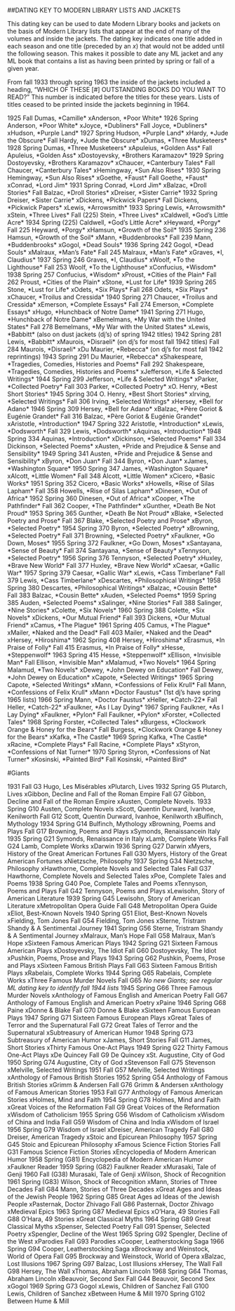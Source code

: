 ##DATING KEY TO MODERN LIBRARY LISTS AND JACKETS   

This dating key can be used to date Modern Library books and jackets on the basis of Modern Library lists that appear at the end of many of the volumes and inside the jackets. The dating key indicates one title added in each season and one title (preceded by an *x*) that would not be added until the following season. This makes it possible to date any ML jacket and any ML book that contains a list as having been printed by spring or fall of a given year.   

From fall 1933 through spring 1963 the inside of the jackets included a heading, “WHICH OF THESE \[#] OUTSTANDING BOOKS DO YOU WANT TO READ?” This number is indicated before the titles for these years. Lists of titles ceased to be printed inside the jackets beginning in 1964.

<table>
1925 Fall Dumas, *Camille* xAnderson, *Poor White*   1926 Spring Anderson, *Poor White* xJoyce, *Dubliners*     Fall Joyce, *Dubliners* xHudson, *Purple Land*   1927 Spring Hudson, *Purple Land* xHardy, *Jude the Obscure*       Fall Hardy, *Jude the Obscure* xDumas, *Three Musketeers*   1928 Spring Dumas, *Three Musketeers* xApuleius, *Golden Ass*       Fall Apuleius, *Golden Ass* xDostoyevsky, *Brothers Karamazov*   1929 Spring Dostoyevsky, *Brothers Karamazov* xChaucer, *Canterbury Tales*       Fall Chaucer, *Canterbury Tales* xHemingway, *Sun Also Rises*   1930 Spring Hemingway, *Sun Also Rises* xGoethe, *Faust*       Fall Goethe, *Faust* xConrad, *Lord Jim*   1931 Spring Conrad, *Lord Jim* xBalzac, *Droll Stories*       Fall Balzac, *Droll Stories* xDreiser, *Sister Carrie*   1932 Spring Dreiser, *Sister Carrie* xDickens, *Pickwick Papers*       Fall Dickens, *Pickwick Papers* xLewis, *Arrowsmith*   1933 Spring Lewis, *Arrowsmith* xStein, *Three Lives*       Fall (225) Stein, *Three Lives* xCaldwell, *God’s Little Acre*   1934 Spring (225) Caldwell, *God’s Little Acre* xHeyward, *Porgy*       Fall 225 Heyward, *Porgy* xHamsun, *Growth of the Soil*   1935 Spring 236 Hamsun, *Growth of the Soil* xMann, *Buddenbrooks*       Fall 239 Mann, *Buddenbrooks* xGogol, *Dead Souls*   1936 Spring 242 Gogol, *Dead Souls* xMalraux, *Man’s Fate*       Fall 245 Malraux, *Man’s Fate* xGraves, *I, Claudius*   1937 Spring 246 Graves, *I, Claudius* xWoolf, *To the Lighthouse*       Fall 253 Woolf, *To the Lighthouse* xConfucius, *Wisdom*   1938 Spring 257 Confucius, *Wisdom* xProust, *Cities of the Plain*       Fall 262 Proust, *Cities of the Plain* xStone, *Lust for Life*   1939 Spring 265 Stone, *Lust for Life* xOdets, *Six Plays*       Fall 268 Odets, *Six Plays* xChaucer, *Troilus and Cressida*   1940 Spring 271 Chaucer, *Troilus and Cressida* xEmerson, *Complete Essays*       Fall 274 Emerson, *Complete Essays* xHugo, *Hunchback of Notre Dame*   1941 Spring 271 Hugo, *Hunchback of Notre Dame* xBemelmans, *My War with the United States*       Fall 278 Bemelmans, *My War with the United States* xLewis, *Babbitt* (also on dust jackets (dj’s) of spring 1942 titles)   1942 Spring 281 Lewis, *Babbitt* xMaurois, *Disraeli* (on dj’s for most fall 1942 titles)       Fall 284 Maurois, *Disraeli* xDu Maurier, *Rebecca* (on dj’s for most fall 1942 reprintings)   1943 Spring 291 Du Maurier, *Rebecca* xShakespeare, *Tragedies, Comedies, Histories and Poems*       Fall 292 Shakespeare, *Tragedies, Comedies, Histories and Poems* xJefferson, *Life & Selected Writings*   1944 Spring 299 Jefferson, *Life & Selected Writings* xParker, *Collected Poetry*       Fall 303 Parker, *Collected Poetry* xO. Henry, *Best Short Stories*   1945 Spring 304 O. Henry, *Best Short Stories* xIrving, *Selected Writings*       Fall 306 Irving, *Selected Writings* xHersey, *Bell for Adano*   1946 Spring 309 Hersey, *Bell for Adano* xBalzac, *Père Goriot & Eugénie Grandet*       Fall 316 Balzac, *Père Goriot & Eugénie Grandet* xAristotle, *Introduction*   1947 Spring 322 Aristotle, *Introduction* xLewis, *Dodsworth*       Fall 329 Lewis, *Dodsworth* xAquinas, *Introduction*   1948 Spring 334 Aquinas, *Introduction* xDickinson, *Selected Poems*       Fall 334 Dickinson, *Selected Poems* xAusten, *Pride and Prejudice & Sense and Sensibility*   1949 Spring 341 Austen, *Pride and Prejudice & Sense and Sensibility* xByron, *Don Juan*       Fall 344 Byron, *Don Juan* xJames, *Washington Square*   1950 Spring 347 James, *Washington Square* xAlcott, *Little Women*       Fall 348 Alcott, *Little Women* xCicero, *Basic Works*   1951 Spring 352 Cicero, *Basic Works* xHowells, *Rise of Silas Lapham*       Fall 358 Howells, *Rise of Silas Lapham* xDinesen, *Out of Africa*   1952 Spring 360 Dinesen, *Out of Africa* xCooper, *The Pathfinder*       Fall 362 Cooper, *The Pathfinder* xGunther, *Death Be Not Proud*   1953 Spring 365 Gunther, *Death Be Not Proud* xBlake, *Selected Poetry and Prose*       Fall 367 Blake, *Selected Poetry and Prose* xByron, *Selected Poetry*   1954 Spring 370 Byron, *Selected Poetry* xBrowning, *Selected Poetry*       Fall 371 Browning, *Selected Poetry* xFaulkner, *Go Down, Moses*   1955 Spring 372 Faulkner, *Go Down, Moses* xSantayana, *Sense of Beauty*       Fall 374 Santayana, *Sense of Beauty* xTennyson, *Selected Poetry*   1956 Spring 376 Tennyson, *Selected Poetry* xHuxley, *Brave New World*       Fall 377 Huxley, *Brave New World* xCaesar, *Gallic War*   1957 Spring 379 Caesar, *Gallic War* xLewis, *Cass Timberlane*       Fall 379 Lewis, *Cass Timberlane* xDescartes, *Philosophical Writings*   1958 Spring 380 Descartes, *Philosophical Writings* xBalzac, *Cousin Bette*       Fall 383 Balzac, *Cousin Bette* xAuden, *Selected Poems*   1959 Spring 385 Auden, *Selected Poems* xSalinger, *Nine Stories*       Fall 388 Salinger, *Nine Stories* xColette, *Six Novels*   1960 Spring 388 Colette, *Six Novels* xDickens, *Our Mutual Friend*       Fall 393 Dickens, *Our Mutual Friend* xCamus, *The Plague*   1961 Spring 405 Camus, *The Plague* xMailer, *Naked and the Dead*       Fall 403 Mailer, *Naked and the Dead* xHersey, *Hiroshima*   1962 Spring 408 Hersey, *Hiroshima* xErasmus, *In Praise of Folly*       Fall 415 Erasmus, *In Praise of Folly* xHesse, *Steppenwolf*   1963 Spring 415 Hesse, *Steppenwolf* xEllison, *Invisible Man*       Fall Ellison, *Invisible Man* xMalamud, *Two Novels*   1964 Spring Malamud, *Two Novels* xDewey, *John Dewey on Education*       Fall Dewey, *John Dewey on Education* xCapote, *Selected Writings*   1965 Spring Capote, *Selected Writings* xMann, *Confessions of Felix Krull*       Fall Mann, *Confessions of Felix Krull* xMann *Doctor Faustus* (1st dj’s have spring 1965 lists)   1966 Spring Mann, *Doctor Faustus* xHeller, *Catch-22*       Fall Heller, *Catch-22* xFaulkner, *As I Lay Dying*   1967 Spring Faulkner, *As I Lay Dying* xFaulkner, *Pylon*       Fall Faulkner, *Pylon* xForster, *Collected Tales*   1968 Spring Forster, *Collected Tales* xBurgess, *Clockwork Orange & Honey for the Bears*       Fall Burgess, *Clockwork Orange & Honey for the Bears* xKafka, *The Castle*   1969 Spring Kafka, *The Castle* xRacine, *Complete Plays*       Fall Racine, *Complete Plays* xStyron, *Confessions of Nat Turner*   1970 Spring Styron, *Confessions of Nat Turner* xKosinski, *Painted Bird*       Fall Kosinski, *Painted Bird*    

#Giants   
 
 1931 Fall G3 Hugo, Les Misérables xPlutarch, Lives   1932 Spring G5 Plutarch, Lives xGibbon, Decline and Fall of the Roman Empire       Fall G7 Gibbon, Decline and Fall of the Roman Empire xAusten, Complete Novels.   1933 Spring G10 Austen, Complete Novels xScott, Quentin Durward, Ivanhoe, Kenilworth       Fall G12 Scott, Quentin Durward, Ivanhoe, Kenilworth xBulfinch, Mythology   1934 Spring G14 Bulfinch, Mythology xBrowning, Poems and Plays       Fall G17 Browning, Poems and Plays xSymonds, Renaissancein Italy   1935 Spring G21 Symonds, Renaissance in Italy xLamb, Complete Works       Fall G24 Lamb, Complete Works xDarwin   1936 Spring G27 Darwin xMyers, History of the Great American Fortunes       Fall G30 Myers, History of the Great American Fortunes xNietzsche, Philosophy   1937 Spring G34 Nietzsche, Philosophy xHawthorne, Complete Novels and Selected Tales       Fall G37 Hawthorne, Complete Novels and Selected Tales xPoe, Complete Tales and Poems   1938 Spring G40 Poe, Complete Tales and Poems xTennyson, Poems and Plays       Fall G42 Tennyson, Poems and Plays xLewisohn, Story of American Literature   1939 Spring G45 Lewisohn, Story of American Literature xMetropolitan Opera Guide       Fall G48 Metropolitan Opera Guide xEliot, Best-Known Novels   1940 Spring G51 Eliot, Best-Known Novels xFielding, Tom Jones       Fall G54 Fielding, Tom Jones xSterne, Tristram Shandy & A Sentimental Journey   1941 Spring G56 Sterne, Tristram Shandy & A Sentimental Journey xMalraux, Man’s Hope       Fall G58 Malraux, Man’s Hope xSixteen Famous American Plays   1942 Spring G21 Sixteen Famous American Plays xDostoyevsky, The Idiot       Fall G60 Dostoyevsky, The Idiot xPushkin, Poems, Prose and Plays   1943 Spring G62 Pushkin, Poems, Prose and Plays xSixteen Famous British Plays       Fall G63 Sixteen Famous British Plays xRabelais, Complete Works   1944 Spring G65 Rabelais, Complete Works xThree Famous Murder Novels       Fall G65 *No new Giants; see regular ML dating key to identify fall 1944 lists*   1945 Spring G66 Three Famous Murder Novels xAnthology of Famous English and American Poetry       Fall G67 Anthology of Famous English and American Poetry xPaine   1946 Spring G68 Paine xDonne & Blake       Fall G70 Donne & Blake xSixteen Famous European Plays   1947 Spring G71 Sixteen Famous European Plays xGreat Tales of Terror and the Supernatural       Fall G72 Great Tales of Terror and the Supernatural xSubtreasury of American Humor   1948 Spring G73 Subtreasury of American Humor xJames, Short Stories       Fall G11 James, Short Stories xThirty Famous One-Act Plays   1949 Spring G22 Thirty Famous One-Act Plays xDe Quincey       Fall G9 De Quincey xSt. Augustine, City of God   1950 Spring G74 Augustine, City of God xStevenson       Fall G75 Stevenson xMelville, Selected Writings   1951 Fall G57 Melville, Selected Writings xAnthology of Famous British Stories   1952 Spring G54 Anthology of Famous British Stories xGrimm & Andersen       Fall G76 Grimm & Andersen xAnthology of Famous American Stories   1953 Fall G77 Anthology of Famous American Stories xHolmes, Mind and Faith   1954 Spring G78 Holmes, Mind and Faith xGreat Voices of the Reformation       Fall G9 Great Voices of the Reformation xWisdom of Catholicism   1955 Spring G56 Wisdom of Catholicism xWisdom of China and India       Fall G59 Wisdom of China and India xWisdom of Israel   1956 Spring G79 Wisdom of Israel xDreiser, American Tragedy       Fall G80 Dreiser, American Tragedy xStoic and Epicurean Philosophy   1957 Spring G45 Stoic and Epicurean Philosophy xFamous Science Fiction Stories       Fall G31 Famous Science Fiction Stories xEncyclopedia of Modern American Humor   1958 Spring (G81) Encyclopedia of Modern American Humor xFaulkner Reader   1959 Spring (G82) Faulkner Reader xMurasaki, Tale of Genji   1960 Fall (G38) Murasaki, Tale of Genji xWilson, Shock of Recognition   1961 Spring (G83) Wilson, Shock of Recognition xMann, Stories of Three Decades       Fall G84 Mann, Stories of Three Decades xGreat Ages and Ideas of the Jewish People   1962 Spring G85 Great Ages ad Ideas of the Jewish People xPasternak, Doctor Zhivago       Fall G86 Pasternak, Doctor Zhivago xMedieval Epics   1963 Spring G87 Medieval Epics xO’Hara, 49 Stories       Fall G88 O’Hara, 49 Stories xGreat Classical Myths   1964 Spring G89 Great Classical Myths xSpenser, Selected Poetry       Fall G91 Spenser, Selected Poetry xSpengler, Decline of the West   1965 Spring G92 Spengler, Decline of the West xParodies       Fall G93 Parodies xCooper, Leatherstocking Saga   1966 Spring G94 Cooper, Leatherstocking Saga xBrockway and Weinstock, World of Opera       Fall G95 Brockway and Weinstock, World of Opera xBalzac, Lost Illusions   1967 Spring G97 Balzac, Lost Illusions xHersey, The Wall       Fall G98 Hersey, The Wall xThomas, Abraham Lincoln   1968 Spring G64 Thomas, Abraham Lincoln xBeauvoir, Second Sex       Fall G44 Beauvoir, Second Sex xGogol   1969 Spring G73 Gogol xLewis, Children of Sanchez       Fall G100 Lewis, Children of Sanchez xBetween Hume & Mill   1970 Spring G102 Between Hume & Mill 